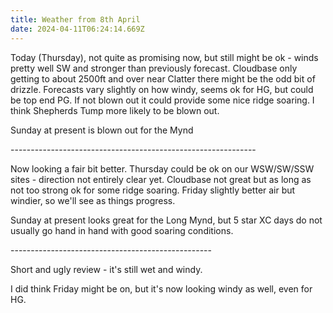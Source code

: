 ```yaml
---
title: Weather from 8th April
date: 2024-04-11T06:24:14.669Z
---
```

Today (Thursday), not quite as promising now, but still might be ok - winds pretty well SW and stronger than previously forecast.  Cloudbase only getting to about 2500ft and over near Clatter there might be the odd bit of drizzle.  Forecasts vary slightly on how windy, seems ok for HG, but could be top end PG.  If not blown out it could provide some nice ridge soaring.  I think Shepherds Tump more likely to be blown out.

Sunday at present is blown out for the Mynd

\-------------------------------------------------------------

Now looking a fair bit better.  Thursday could be ok on our WSW/SW/SSW  sites - direction not entirely clear yet. Cloudbase not great but as long as not too strong ok for some ridge soaring.  Friday slightly better air but windier, so we'll see as things progress.

Sunday at present looks great for the Long Mynd, but 5 star XC days do not usually go hand in hand with good soaring conditions.

\--------------------------------------------------

Short and ugly review - it's still wet and windy.

I did think Friday might be on, but it's now looking windy as well, even for HG.